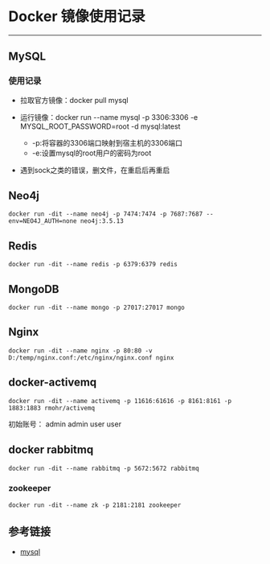 # Docker 镜像使用记录
***
## MySQL
### 使用记录
- 拉取官方镜像：docker pull mysql
- 运行镜像：docker run --name mysql -p 3306:3306 -e MYSQL_ROOT_PASSWORD=root -d mysql:latest
    + -p:将容器的3306端口映射到宿主机的3306端口
    + -e:设置mysql的root用户的密码为root

- 遇到sock之类的错误，删文件，在重启后再重启

## Neo4j
```shell script
docker run -dit --name neo4j -p 7474:7474 -p 7687:7687 --env=NEO4J_AUTH=none neo4j:3.5.13
```

## Redis
```shell script
docker run -dit --name redis -p 6379:6379 redis
```

## MongoDB
```shell script
docker run -dit --name mongo -p 27017:27017 mongo
```

## Nginx
```shell script
docker run -dit --name nginx -p 80:80 -v D:/temp/nginx.conf:/etc/nginx/nginx.conf nginx
```

## docker-activemq
```shell script
docker run -dit --name activemq -p 11616:61616 -p 8161:8161 -p 1883:1883 rmohr/activemq
```

初始账号：
admin admin
user user

## docker rabbitmq
```shell script
docker run -dit --name rabbitmq -p 5672:5672 rabbitmq
```

### zookeeper
```shell script
docker run -dit --name zk -p 2181:2181 zookeeper
```

## 参考链接
- [mysql](https://hub.docker.com/_/mysql)